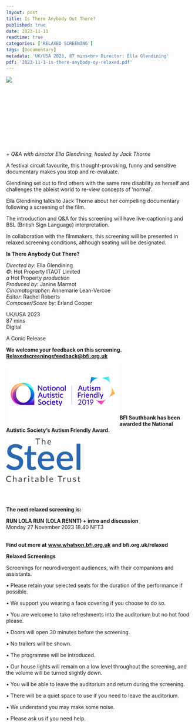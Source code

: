 ```yaml
---
layout: post
title: Is There Anybody Out There?
published: true
date: 2023-11-11
readtime: true
categories: ['RELAXED SCREENING']
tags: [Documentary]
metadata: 'UK/USA 2023, 87 mins<br> Director: Ella Glendining'
pdf: '2023-11-1-is-there-anybody-oy-relaxed.pdf'
---
```


<img style="float: left;" src="/img/ITAOT.png"><br><br><br><br><br><br><br><br><br><br><br>

_+ Q&A with director Ella Glendining, hosted by Jack Thorne_

A festival circuit favourite, this thought-provoking, funny and sensitive documentary makes you stop and re-evaluate.

Glendining set out to find others with the same rare disability as herself and challenges the ableist world to re-view concepts of ‘normal’.

Ella Glendining talks to Jack Thorne about her compelling documentary following a screening of the film.

The introduction and Q&A for this screening will have live-captioning and BSL (British Sign Language) interpretation.

In collaboration with the filmmakers, this screening will be presented in relaxed screening conditions, although seating will be designated. 
<br>


**Is There Anybody Out There?**

_Directed by_: Ella Glendining  
_©_: Hot Property ITAOT Limited  
_a_ Hot Property _production_  
_Produced by_: Janine Marmot  
_Cinematographer_: Annemarie Lean-Vercoe  
_Editor_: Rachel Roberts  
_Composer/Score by_: Erland Cooper  

UK/USA 2023  
87 mins  
Digital  

A Conic Release

**We welcome your feedback on this screening. Relaxedscreeningsfeedback@bfi.org.uk**


<img style="float: left;" src="/img/autistic_society.png"><br><br><br><br><br><br><br><br>
**BFI Southbank has been awarded the National Autistic Society’s Autism Friendly Award.**

<img style="float: left;" src="/img/steel-charitable-trust-logo-01.jpg" width="40%" height="40%"><br><br><br><br><br><br><br><br><br><br>

**The next relaxed screening is:**  

**RUN LOLA RUN (LOLA RENNT) + intro and discussion**  
Monday 27 November 2023 18.40 NFT3  
<br>


**Find out more at**
**www.whatson.bfi.org.uk**
**and bfi.org.uk/relaxed**


**Relaxed Screenings**

Screenings for neurodivergent audiences, with their companions and assistants.

• Please retain your selected seats for the duration of the performance if possible.

• We support you wearing a face covering if you choose to do so.

• You are welcome to take refreshments into the auditorium but no hot food please.

• Doors will open 30 minutes before the screening.

• No trailers will be shown.

• The programme will be introduced.

• Our house lights will remain on a low level throughout the screening, and the volume will be turned slightly down.

• You will be able to leave the auditorium and return during the screening.

• There will be a quiet space to use if you need to leave the auditorium.

• We understand you may make some noise.

• Please ask us if you need help.

<!--stackedit_data:
eyJoaXN0b3J5IjpbOTc2MDQ1NjY5XX0=
-->